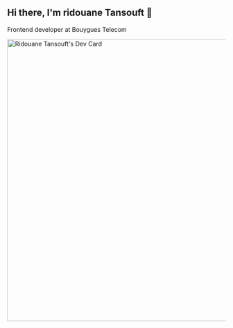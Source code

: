 ## Hi there, I'm ridouane Tansouft 👋
Frontend developer at Bouygues Telecom
<!--
**Ridouane18/Ridouane18** is a ✨ _special_ ✨ repository because its `README.md` (this file) appears on your GitHub profile.

Here are some ideas to get you started:

- 🔭 I’m currently working on ...
- 🌱 I’m currently learning ...
- 👯 I’m looking to collaborate on ...
- 🤔 I’m looking for help with ...
- 💬 Ask me about ...
- 📫 How to reach me: ...
- 😄 Pronouns: ...
- ⚡ Fun fact: ...
-->

<a href="https://app.daily.dev/ammoun"><img src="https://api.daily.dev/devcards/v2/77ovGewrkPEUaEaNN7NGb.png?r=j4u&type=wide" width="652" alt="Ridouane Tansouft's Dev Card"/></a>
